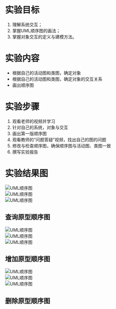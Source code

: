 # 实验目标
1. 理解系统交互；
2. 掌握UML顺序图的画法；
3. 掌握对象交互的定义与建模方法。
# 实验内容
- 根据自己的活动图和类图，确定对象
- 根据自己的活动图和类图，确定对象的交互关系
- 画出顺序图
# 实验步骤
1. 观看老师的视频并学习
2. 针对自己的系统，对象与交互
4. 画出第一版顺序图
3. 观看教师的“问题答疑”视频，找出自己的图的问题
4. 修改与检查顺序图，确保顺序图与活动图、类图一致
5. 撰写实验报告


# 实验结果图
![UML顺序图](./Case1.jpg)  
![UML顺序图](./model1.jpg)  
![UML顺序图](./sd1.jpg)  
## 查询原型顺序图
![UML顺序图](./Case2.jpg)  
![UML顺序图](./model2.jpg)  
![UML顺序图](./sd2.jpg)  
## 增加原型顺序图
![UML顺序图](./Case3.jpg)  
![UML顺序图](./model3.jpg)  
![UML顺序图](./sd3.jpg)  
## 删除原型顺序图
